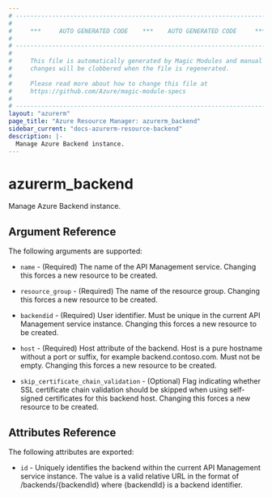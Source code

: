 ```yaml
---
# ----------------------------------------------------------------------------
#
#     ***     AUTO GENERATED CODE    ***    AUTO GENERATED CODE     ***
#
# ----------------------------------------------------------------------------
#
#     This file is automatically generated by Magic Modules and manual
#     changes will be clobbered when the file is regenerated.
#
#     Please read more about how to change this file at
#     https://github.com/Azure/magic-module-specs
#
# ----------------------------------------------------------------------------
layout: "azurerm"
page_title: "Azure Resource Manager: azurerm_backend"
sidebar_current: "docs-azurerm-resource-backend"
description: |-
  Manage Azure Backend instance.
---
```


# azurerm_backend

Manage Azure Backend instance.


## Argument Reference

The following arguments are supported:

* `name` - (Required) The name of the API Management service. Changing this forces a new resource to be created.

* `resource_group` - (Required) The name of the resource group. Changing this forces a new resource to be created.

* `backendid` - (Required) User identifier. Must be unique in the current API Management service instance. Changing this forces a new resource to be created.

* `host` - (Required) Host attribute of the backend. Host is a pure hostname without a port or suffix, for example backend.contoso.com. Must not be empty. Changing this forces a new resource to be created.

* `skip_certificate_chain_validation` - (Optional) Flag indicating whether SSL certificate chain validation should be skipped when using self-signed certificates for this backend host. Changing this forces a new resource to be created.

## Attributes Reference

The following attributes are exported:

* `id` - Uniquely identifies the backend within the current API Management service instance. The value is a valid relative URL in the format of /backends/{backendId} where {backendId} is a backend identifier.

